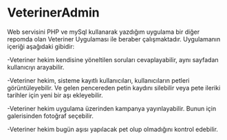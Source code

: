 # VeterinerAdmin

Web servisini PHP ve mySql kullanarak yazdığım uygulama bir diğer repomda olan Veteriner Uygulaması ile beraber çalışmaktadır. Uygulamanın içeriği aşağıdaki gibidir:

-Veteriner hekim kendisine yöneltilen soruları cevaplayabilir, aynı sayfadan kullanıcıyı arayabilir.

-Veteriner hekim, sisteme kayıtlı kullanıcıları, kullanıcıların petleri görüntüleyebilir. Ve gelen pencereden petin kaydını silebilir veya pete ileriki tarihler için yeni bir aşı ekleyebilir.

-Veteriner hekim uygulama üzerinden kampanya yayınlayabilir. Bunun için galerisinden fotoğraf seçebilir.

-Veteriner hekim bugün aşısı yapılacak pet olup olmadığını kontrol edebilir.
